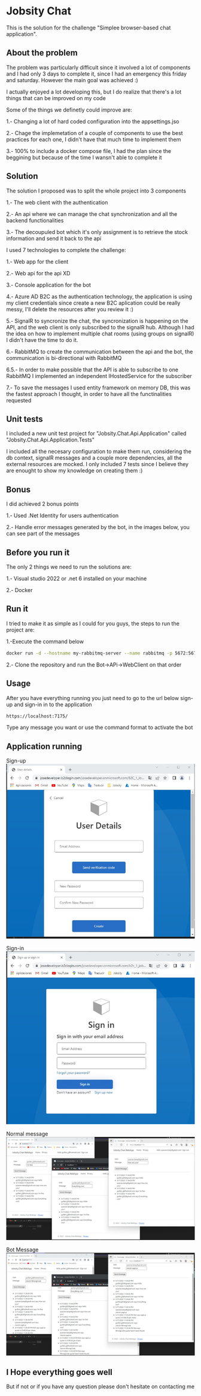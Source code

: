 # Jobsity Chat

This is the solution for the challenge "Simplee browser-based chat application".

## About the problem

The problem was particularly difficult since it involved a lot of components and I had only 3 days to complete it, since I had an emergency this friday and saturday. However the main goal was achieved :) 

I actually enjoyed a lot developing this, but I do realize that there's a lot things that can be improved on my code 

Some of the things we definetly could improve are:

1.- Changing a lot of hard coded configuration into the appsettings.jso

2.- Chage the implemetation of a couple of components to use the best practices for each one, I didn't have that much time to implement them

3.- 100% to include a docker compose file, I had the plan since the beggining but because of the time I wansn't able to complete it

## Solution
The solution I proposed was to split the whole project into 3 components 

1.- The web client with the authentication 

2.- An api where we can manage the chat synchronization and all the backend functionalities

3.- The decoupuled bot which it's only assignment is to retrieve the stock information and send it back to the api

I used 7 technologies to complete the challenge:

1.- Web app for the client

2.- Web api for the api XD

3.- Console application for the bot

4.- Azure AD B2C as the authentication technology, the application is using my client credentials since create a new B2C aplication could be really messy, I'll delete the resources after you review it :)

5.- SignalR to syncronize the chat, the syncronization is happening on the API, and the web client is only subscribed to the signalR hub. Although I had the idea on how to implement multiple chat rooms (using groups on signalR) I didn't have the time to do it.

6.- RabbitMQ to create the communication between the api and the bot, the communication is bi-directional with RabbitMQ 

6.5.- In order to make possible that the API is able to subscribe to one RabbitMQ I implemented an independent IHostedService for the subscriber

7.- To save the messages I used entity framework on memory DB, this was the fastest approach I thought, in order to have all the functinalities requested 

## Unit tests

I included a new unit test project for "Jobsity.Chat.Api.Application" called "Jobsity.Chat.Api.Application.Tests"

I included all the necesary configuration to make them run, considering the db context, signalR messages and a couple more dependencies, all the external resources are mocked. 
I only included 7 tests since I believe they are enought to show my knowledge on creating them :)


## Bonus

I did achieved 2 bonus points

1.- Used .Net Identity for users authentication

2.- Handle error messages generated by the bot, in the images below, you can see part of the messages


## Before you run it

The only 2 things we need to run the solutions are:

1.- Visual studio 2022 or .net 6 installed on your machine

2.- Docker

## Run it

I tried to make it as simple as I could for you guys, the steps to run the project are:

1.-Execute the command below 
```bash
docker run -d --hostname my-rabbitmq-server --name rabbitmq -p 5672:5672 -p 15672:15672 rabbitmq:3-management
```

2.- Clone the repository and run the Bot->APi->WebClient on that order

## Usage

After you have everything running you just need to go to the url below sign-up and sign-in in to the application

```bash
https://localhost:7175/
```

Type any message you want or use the command format to activate the bot

## Application running

Sign-up
![Sign-up](Images/SignUp.jpg)

Sign-in
![Sign-in](Images/SignIn.jpg)

Normal message
![Normal message](Images/Normal.jpg)

Bot Message
![Bot Message](Images/Bot.jpg)



## I Hope everything goes well

But if not or if you have any question please don't hesitate on contacting me 